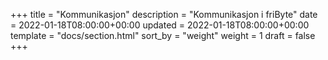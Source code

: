 +++
title = "Kommunikasjon"
description = "Kommunikasjon i friByte"
date = 2022-01-18T08:00:00+00:00
updated = 2022-01-18T08:00:00+00:00
template = "docs/section.html"
sort_by = "weight"
weight = 1
draft = false
+++
